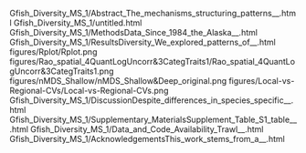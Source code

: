 Gfish_Diversity_MS_1/Abstract_The_mechanisms_structuring_patterns__.html
Gfish_Diversity_MS_1/untitled.html
Gfish_Diversity_MS_1/MethodsData_Since_1984_the_Alaska__.html
Gfish_Diversity_MS_1/ResultsDiversity_We_explored_patterns_of__.html
figures/Rplot/Rplot.png
figures/Rao_spatial_4QuantLogUncorr&3CategTraits1/Rao_spatial_4QuantLogUncorr&3CategTraits1.png
figures/nMDS_Shallow/nMDS_Shallow&Deep_original.png
figures/Local-vs-Regional-CVs/Local-vs-Regional-CVs.png
Gfish_Diversity_MS_1/DiscussionDespite_differences_in_species_specific__.html
Gfish_Diversity_MS_1/Supplementary_MaterialsSupplement_Table_S1_table__.html
Gfish_Diversity_MS_1/Data_and_Code_Availability_Trawl__.html
Gfish_Diversity_MS_1/AcknowledgementsThis_work_stems_from_a__.html
